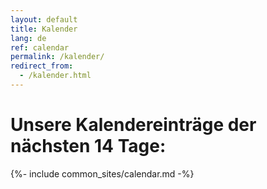 ```yaml
---
layout: default
title: Kalender
lang: de
ref: calendar
permalink: /kalender/
redirect_from:
  - /kalender.html
---
```

# Unsere Kalendereinträge der nächsten 14 Tage: 

{%- include common_sites/calendar.md -%}
